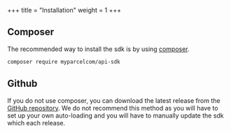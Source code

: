 +++
title = "Installation"
weight = 1
+++

## Composer

The recommended way to install the sdk is by using [composer](https://getcomposer.org/doc/00-intro.md).

```bash
composer require myparcelcom/api-sdk
```

## Github

If you do not use composer, you can download the latest release from the [GitHub repository](https://github.com/MyParcelCOM/api-sdk-php/releases). We do not recommend this method as you will have to set up your own auto-loading and you will have to manually update the sdk which each release.
